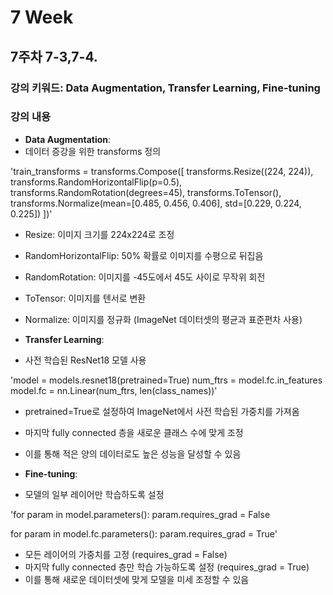 # 7 Week

## 7주차 7-3,7-4. 

### 강의 키워드: Data Augmentation, Transfer Learning, Fine-tuning

### 강의 내용

- **Data Augmentation**:
- 데이터 증강을 위한 transforms 정의

'train_transforms = transforms.Compose([
    transforms.Resize((224, 224)),
    transforms.RandomHorizontalFlip(p=0.5),
    transforms.RandomRotation(degrees=45),
    transforms.ToTensor(),
    transforms.Normalize(mean=[0.485, 0.456, 0.406],
                         std=[0.229, 0.224, 0.225])
])'

- Resize: 이미지 크기를 224x224로 조정
- RandomHorizontalFlip: 50% 확률로 이미지를 수평으로 뒤집음
- RandomRotation: 이미지를 -45도에서 45도 사이로 무작위 회전
- ToTensor: 이미지를 텐서로 변환
- Normalize: 이미지를 정규화 (ImageNet 데이터셋의 평균과 표준편차 사용)

- **Transfer Learning**:
- 사전 학습된 ResNet18 모델 사용

'model = models.resnet18(pretrained=True)
num_ftrs = model.fc.in_features
model.fc = nn.Linear(num_ftrs, len(class_names))'

- pretrained=True로 설정하여 ImageNet에서 사전 학습된 가중치를 가져옴
- 마지막 fully connected 층을 새로운 클래스 수에 맞게 조정
- 이를 통해 적은 양의 데이터로도 높은 성능을 달성할 수 있음

- **Fine-tuning**:
- 모델의 일부 레이어만 학습하도록 설정

'for param in model.parameters():
    param.requires_grad = False

for param in model.fc.parameters():
    param.requires_grad = True'

- 모든 레이어의 가중치를 고정 (requires_grad = False)
- 마지막 fully connected 층만 학습 가능하도록 설정 (requires_grad = True)
- 이를 통해 새로운 데이터셋에 맞게 모델을 미세 조정할 수 있음

